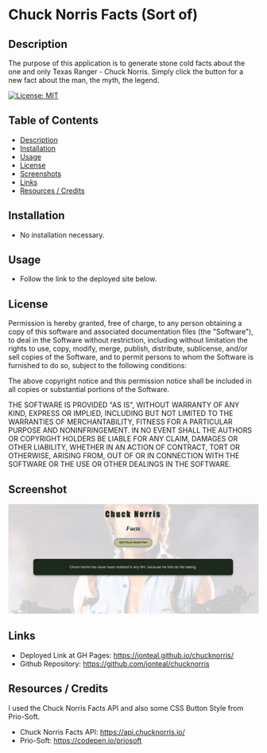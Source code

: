 # Chuck Norris Facts (Sort of) 

<a name="description"></a>

## Description
The purpose of this application is to generate stone cold facts about the one and only Texas Ranger - Chuck Norris. Simply click the button for a new fact about the man, the myth, the legend.


[![License: MIT](https://img.shields.io/badge/License-MIT-yellow.svg)](https://opensource.org/licenses/MIT)

## Table of Contents
- [Description](#description)
- [Installation](#installation)
- [Usage](#usage)
- [License](#license)
- [Screenshots](#screenshots)
- [Links](#links)
- [Resources / Credits](#credits)


<a name="installation"></a>

## Installation
* No installation necessary.

<a name="usage"></a>

## Usage
* Follow the link to the deployed site below.


<a name="license"></a>

## License
Permission is hereby granted, free of charge, to any person obtaining a copy of this software and associated documentation files (the "Software"), to deal in the Software without restriction, including without limitation the rights to use, copy, modify, merge, publish, distribute, sublicense, and/or sell copies of the Software, and to permit persons to whom the Software is furnished to do so, subject to the following conditions:

The above copyright notice and this permission notice shall be included in all copies or substantial portions of the Software.

THE SOFTWARE IS PROVIDED "AS IS", WITHOUT WARRANTY OF ANY KIND, EXPRESS OR IMPLIED, INCLUDING BUT NOT LIMITED TO THE WARRANTIES OF MERCHANTABILITY, FITNESS FOR A PARTICULAR PURPOSE AND NONINFRINGEMENT. IN NO EVENT SHALL THE AUTHORS OR COPYRIGHT HOLDERS BE LIABLE FOR ANY CLAIM, DAMAGES OR OTHER LIABILITY, WHETHER IN AN ACTION OF CONTRACT, TORT OR OTHERWISE, ARISING FROM, OUT OF OR IN CONNECTION WITH THE SOFTWARE OR THE USE OR OTHER DEALINGS IN THE SOFTWARE.

<a name="screenshots"></a>

## Screenshot
 ![Screenshot of Chuck Norris Fact ](./chuck-norris/src/images/screenshot.png)

<a name="links"></a>

## Links

* Deployed Link at GH Pages: https://jonteal.github.io/chucknorris/
* Github Repository: https://github.com/jonteal/chucknorris


<a name="credits"></a>

## Resources / Credits
I used the Chuck Norris Facts API and also some CSS Button Style from Prio-Soft.

* Chuck Norris Facts API: https://api.chucknorris.io/
* Prio-Soft: https://codepen.io/priosoft